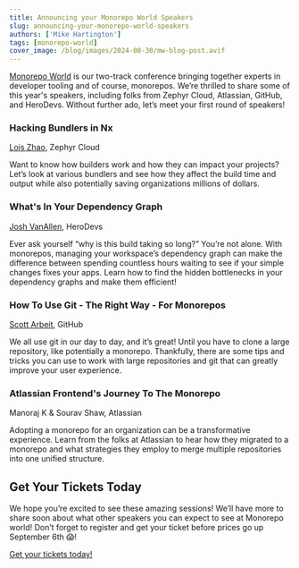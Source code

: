 ```yaml
---
title: Announcing your Monorepo World Speakers
slug: announcing-your-monorepo-world-speakers
authors: ['Mike Hartington']
tags: [monorepo-world]
cover_image: /blog/images/2024-08-30/mw-blog-post.avif
---
```


[Monorepo World](https://monorepo.world) is our two-track conference bringing together experts in developer tooling and of course, monorepos. We’re thrilled to share some of this year's speakers, including folks from Zephyr Cloud, Atlassian, GitHub, and HeroDevs. Without further ado, let’s meet your first round of speakers!

### Hacking Bundlers in Nx

[Lois Zhao](https://x.com/zmzlois), Zephyr Cloud

Want to know how builders work and how they can impact your projects? Let’s look at various bundlers and see how they affect the build time and output while also potentially saving organizations millions of dollars.

### What's In Your Dependency Graph

[Josh VanAllen](https://x.com/JVAsays), HeroDevs

Ever ask yourself “why is this build taking so long?” You’re not alone. With monorepos, managing your workspace’s dependency graph can make the difference between spending countless hours waiting to see if your simple changes fixes your apps. Learn how to find the hidden bottlenecks in your dependency graphs and make them efficient!

### How To Use Git - The Right Way - For Monorepos

[Scott Arbeit](https://x.com/ScottArbeit), GitHub

We all use git in our day to day, and it’s great! Until you have to clone a large repository, like potentially a monorepo. Thankfully, there are some tips and tricks you can use to work with large repositories and git that can greatly improve your user experience.

### Atlassian Frontend's Journey To The Monorepo

Manoraj K & Sourav Shaw, Atlassian

Adopting a monorepo for an organization can be a transformative experience. Learn from the folks at Atlassian to hear how they migrated to a monorepo and what strategies they employ to merge multiple repositories into one unified structure.

## Get Your Tickets Today

We hope you’re excited to see these amazing sessions! We’ll have more to share soon about what other speakers you can expect to see at Monorepo world! Don’t forget to register and get your ticket before prices go up September 6th 😱!

[Get your tickets today!](https://bit.ly/3YZcb5r)

